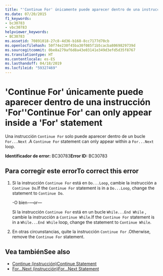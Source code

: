 ```yaml
---
title: "'Continue For' únicamente puede aparecer dentro de una instrucción 'For'"
ms.date: 07/20/2015
f1_keywords:
- bc30783
- vbc30783
helpviewer_keywords:
- BC30783
ms.assetid: 70891018-27c8-4d36-b168-8cc7177d70cb
ms.openlocfilehash: 50f74e230f45ba30f085f1b5cacba8069829739d
ms.sourcegitcommit: 0be8a279af6d8a43e03141e349d3efd5d35f8767
ms.translationtype: HT
ms.contentlocale: es-ES
ms.lasthandoff: 04/18/2019
ms.locfileid: "59327469"
---
```

# <a name="continue-for-can-only-appear-inside-a-for-statement"></a><span data-ttu-id="f3aab-102">'Continue For' únicamente puede aparecer dentro de una instrucción 'For'</span><span class="sxs-lookup"><span data-stu-id="f3aab-102">'Continue For' can only appear inside a 'For' statement</span></span>
<span data-ttu-id="f3aab-103">Una instrucción `Continue For` solo puede aparecer dentro de un bucle `For...Next` .</span><span class="sxs-lookup"><span data-stu-id="f3aab-103">A `Continue For` statement can only appear within a `For...Next` loop.</span></span>  
  
 <span data-ttu-id="f3aab-104">**Identificador de error:** BC30783</span><span class="sxs-lookup"><span data-stu-id="f3aab-104">**Error ID:** BC30783</span></span>  
  
## <a name="to-correct-this-error"></a><span data-ttu-id="f3aab-105">Para corregir este error</span><span class="sxs-lookup"><span data-stu-id="f3aab-105">To correct this error</span></span>  
  
1. <span data-ttu-id="f3aab-106">Si la instrucción `Continue For` está en `Do...Loop`, cambie la instrucción a `Continue Do`.</span><span class="sxs-lookup"><span data-stu-id="f3aab-106">If the `Continue For` statement is in a `Do...Loop`, change the statement to `Continue Do`.</span></span>  
  
     <span data-ttu-id="f3aab-107">-O bien-</span><span class="sxs-lookup"><span data-stu-id="f3aab-107">—or—</span></span>  
  
     <span data-ttu-id="f3aab-108">Si la instrucción `Continue For` está en un bucle `While...End While` , cambie la instrucción a `Continue While`.</span><span class="sxs-lookup"><span data-stu-id="f3aab-108">If the `Continue For` statement is in a `While...End While` loop, change the statement to `Continue While`.</span></span>  
  
2. <span data-ttu-id="f3aab-109">En otras circunstancias, quite la instrucción `Continue For` .</span><span class="sxs-lookup"><span data-stu-id="f3aab-109">Otherwise, remove the `Continue For` statement.</span></span>  
  
## <a name="see-also"></a><span data-ttu-id="f3aab-110">Vea también</span><span class="sxs-lookup"><span data-stu-id="f3aab-110">See also</span></span>

- [<span data-ttu-id="f3aab-111">Continue (instrucción)</span><span class="sxs-lookup"><span data-stu-id="f3aab-111">Continue Statement</span></span>](../../visual-basic/language-reference/statements/continue-statement.md)
- [<span data-ttu-id="f3aab-112">For...Next (instrucción)</span><span class="sxs-lookup"><span data-stu-id="f3aab-112">For...Next Statement</span></span>](../../visual-basic/language-reference/statements/for-next-statement.md)
